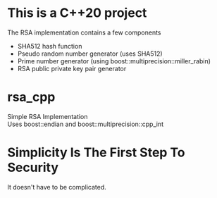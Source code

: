 # This is a C++20 project
The RSA implementation contains a few components
* SHA512 hash function
* Pseudo random number generator (uses SHA512)
* Prime number generator (using boost::multiprecision::miller_rabin)
* RSA public private key pair generator
# rsa_cpp
Simple RSA Implementation\
Uses boost::endian and boost::multiprecision::cpp_int

# Simplicity Is The First Step To Security
It doesn't have to be complicated.
